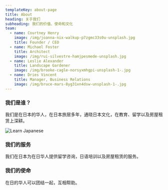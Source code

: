 ```yaml
---
templateKey: about-page
title: About
heading: 关于我们
subheading: 我们的价值、使命和文化
team:
  - name: Courtney Henry
    image: /img/joanna-nix-walkup-p7zgmc33s0u-unsplash.jpg
    title: Founder / CEO
  - name: Michael Foster
    title: Architect
    image: /img/rui-silvestre-hamjpesmede-unsplash.jpg
  - name: Leslie Alexander
    title: Landscape Gardener
    image: /img/brooke-cagle-norsyxmhgpi-unsplash-1-.jpg
  - name: Dries Vincent
    title: Manager, Business Relations
    image: /img/bruce-mars-8yg31xn4dsw-unsplash-1-.jpg
---
```

### 我们是谁？

我们是在日本的华人，在日本旅居多年，通晓日本文化，在教育、留学以及房屋租赁上深耕。

![Learn Japanese](/img/learn-japanese.jpeg "learn japanese")

### 我们的服务

我们在日本为在日华人提供留学咨询，日语培训以及房屋租赁的服务。

### 我们的使命

在日的华人可以团结一起，互相帮助。

